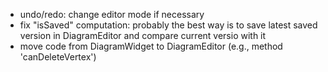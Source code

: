 * undo/redo: change editor mode if necessary
* fix "isSaved" computation: probably the best way is to save latest saved version in DiagramEditor and compare current versio with it
* move code from DiagramWidget to DiagramEditor (e.g., method 'canDeleteVertex')
